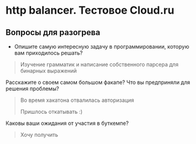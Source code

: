 # http balancer. Тестовое Cloud.ru


##  Вопросы для разогрева

- Опишите самую интересную задачу в программировании, которую вам приходилось решать?

>
> Изучение грамматик и написание собственного парсера для бинарных выражений 
>
    
Расскажите о своем самом большом факапе? Что вы предприняли для решения проблемы? 

> Во время хакатона отвалилась авторизация
>
> Пришлось откатывать :)


Каковы ваши ожидания от участия в буткемпе?

> Хочу получить 
